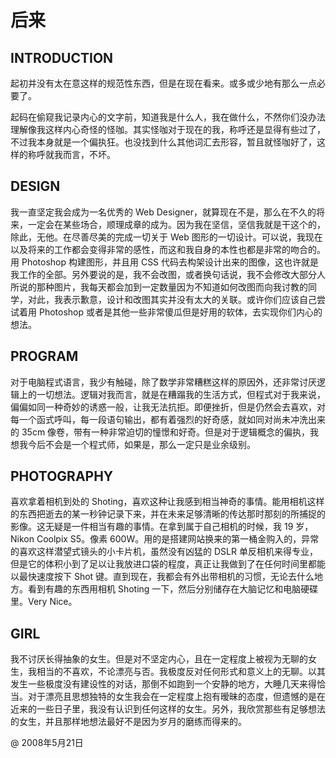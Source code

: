 [slug]: after
[date]: 2008-05-21T02:16:26

# 后来

## INTRODUCTION
起初并没有太在意这样的规范性东西，但是在现在看来。或多或少地有那么一点必要了。

起码在偷窥我记录内心的文字前，知道我是什么人，我在做什么，不然你们没办法理解像我这样内心奇怪的怪咖。其实怪咖对于现在的我，称呼还是显得有些过了，不过我本身就是一个偏执狂。也没找到什么其他词汇去形容，暂且就怪咖好了，这样的称呼就我而言，不坏。

## DESIGN
我一直坚定我会成为一名优秀的 Web Designer，就算现在不是，那么在不久的将来，一定会在某些场合，顺理成章的成为。因为我在坚信，坚信我就是干这个的，除此，无他。在尽善尽美的完成一切关于 Web 图形的一切设计。可以说，我现在以及将来的工作都会变得非常的感性，而这和我自身的本性也都是非常的吻合的。用 Photoshop 构建图形，并且用 CSS 代码去构架设计出来的图像，这也许就是我工作的全部。另外要说的是，我不会改图，或者换句话说，我不会修改大部分人所说的那种图片，我每天都会加到一定数量因为不知道如何改图而向我讨教的同学，对此，我表示歉意，设计和改图其实并没有太大的关联。或许你们应该自己尝试着用 Photoshop 或者是其他一些非常傻瓜但是好用的软体，去实现你们内心的想法。

## PROGRAM
对于电脑程式语言，我少有触碰，除了数学非常糟糕这样的原因外，还非常讨厌逻辑上的一切想法。逻辑对我而言，就是在糟蹋我的生活方式，但程式对于我来说，偏偏如同一种奇妙的诱惑一般，让我无法抗拒。即便挫折，但是仍然会去喜欢，对每一个函式呼叫，每一段语句输出，都有着强烈的好奇感，就如同对尚未冲洗出来的 35cm 像卷，带有一种非常迫切的憧憬和好奇。但是对于逻辑概念的偏执，我想我今后不会是一个程式师，如果是，那么一定只是业余级别。

## PHOTOGRAPHY
喜欢拿着相机到处的 Shoting，喜欢这种让我感到相当神奇的事情。能用相机这样的东西把逝去的某一秒钟记录下来，并在未来足够清晰的传达那时那刻的所捕捉的影像。这无疑是一件相当有趣的事情。在拿到属于自己相机的时候，我 19 岁，Nikon Coolpix S5。像素 600W。用的是搭建网站换来的第一桶金购入的，异常的喜欢这样潜望式镜头的小卡片机，虽然没有凶猛的 DSLR 单反相机来得专业，但是它的体积小到了足以让我放进口袋的程度，真正让我做到了在任何时间里都能以最快速度按下 Shot 键。直到现在，我都会有外出带相机的习惯，无论去什么地方。看到有趣的东西用相机 Shoting 一下，然后分别储存在大脑记忆和电脑硬碟里。Very Nice。

## GIRL
我不讨厌长得抽象的女生。但是对不坚定内心，且在一定程度上被视为无聊的女生，我相当的不喜欢，不论漂亮与否。我极度反对任何形式和意义上的无聊。以其发生一些极度没有建设性的对话，那倒不如跑到一个安静的地方，大睡几天来得恰当。对于漂亮且思想独特的女生我会在一定程度上抱有暧昧的态度，但遗憾的是在近来的一些日子里，我没有认识到任何这样的女生。另外，我欣赏那些有足够想法的女生，并且那样地想法最好不是因为岁月的磨练而得来的。

@ 2008年5月21日
